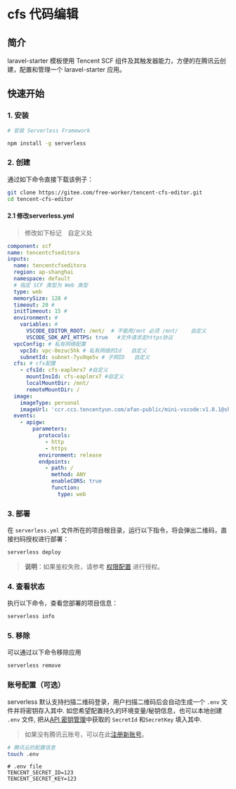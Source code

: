 # cfs 代码编辑


## 简介

laravel-starter 模板使用 Tencent SCF 组件及其触发器能力，方便的在腾讯云创建，配置和管理一个 laravel-starter 应用。

## 快速开始

### 1. 安装

```bash
# 安装 Serverless Framework

npm install -g serverless
```

### 2. 创建

通过如下命令直接下载该例子：

```bash
git clone https://gitee.com/free-worker/tencent-cfs-editor.git
cd tencent-cfs-editor
```
#### 2.1 修改serverless.yml
> 修改如下标记　自定义处
``` yaml
component: scf
name: tencentcfseditora
inputs:
  name: tencentcfseditora
  region: ap-shanghai
  namespace: default
  # 指定 SCF 类型为 Web 类型
  type: web
  memorySize: 128 # 
  timeout: 20 # 
  initTimeout: 15 # 
  environment: #  
    variables: # 
      VSCODE_EDITOR_ROOT: /mnt/  # 不能用/mnt 必须 /mnt/    自定义
      VSCODE_SDK_API_HTTPS: true   #文件请求走https协议
  vpcConfig: # 私有网络配置
    vpcId: vpc-8ezuc5hk # 私有网络的Id   自定义
    subnetId: subnet-7yu9qe5v # 子网ID   自定义
  cfs: # cfs配置
    - cfsId: cfs-eaplmrx7 #自定义
      mountInsId: cfs-eaplmrx7 #自定义
      localMountDir: /mnt/
      remoteMountDir: /
  image:
    imageType: personal
    imageUrl: 'ccr.ccs.tencentyun.com/afan-public/mini-vscode:v1.0.1@sha256:9d3d15e37f9923548dfa98c921e2dd71a31087be53c127915fe16c24a72ad448' 
  events:
    - apigw:
        parameters:
          protocols:
            - http
            - https
          environment: release
          endpoints:
            - path: /
              method: ANY
              enableCORS: true
              function:
                type: web
```


### 3. 部署

在 `serverless.yml` 文件所在的项目根目录，运行以下指令，将会弹出二维码，直接扫码授权进行部署：

```bash
serverless deploy
```

> **说明**：如果鉴权失败，请参考 [权限配置](https://cloud.tencent.com/document/product/1154/43006) 进行授权。

### 4. 查看状态

执行以下命令，查看您部署的项目信息：

```bash
serverless info
```

### 5. 移除

可以通过以下命令移除应用

```bash
serverless remove
```

### 账号配置（可选）

serverless 默认支持扫描二维码登录，用户扫描二维码后会自动生成一个 `.env` 文件并将密钥存入其中.
如您希望配置持久的环境变量/秘钥信息，也可以本地创建 `.env` 文件, 
把从[API 密钥管理](https://console.cloud.tencent.com/cam/capi)中获取的 `SecretId` 和`SecretKey` 填入其中.

> 如果没有腾讯云账号，可以在此[注册新账号](https://cloud.tencent.com/register)。

```bash
# 腾讯云的配置信息
touch .env
```

```
# .env file
TENCENT_SECRET_ID=123
TENCENT_SECRET_KEY=123
```
